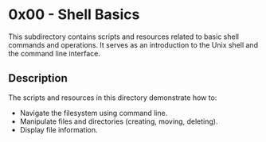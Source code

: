 # 0x00 - Shell Basics

This subdirectory contains scripts and resources related to basic shell commands and operations. It serves as an introduction to the Unix shell and the command line interface.

## Description

The scripts and resources in this directory demonstrate how to:

- Navigate the filesystem using command line.
- Manipulate files and directories (creating, moving, deleting).
- Display file information.

